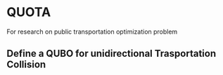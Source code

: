 # QUOTA
For research on public transportation optimization problem

## Define a QUBO for unidirectional Trasportation Collision 
